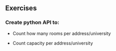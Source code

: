 ## Exercises

### Create python API to:

* Count how many rooms per address/university

* Count capacity per address/university
